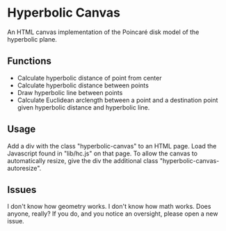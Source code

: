 # Hyperbolic Canvas
An HTML canvas implementation of the Poincaré disk model of the hyperbolic plane.

## Functions
* Calculate hyperbolic distance of point from center
* Calculate hyperbolic distance between points
* Draw hyperbolic line between points
* Calculate Euclidean arclength between a point and a destination point given hyperbolic distance and hyperbolic line.

## Usage
Add a div with the class "hyperbolic-canvas" to an HTML page.  Load the Javascript found in "lib/hc.js" on that page.  To allow the canvas to automatically resize, give the div the additional class "hyperbolic-canvas-autoresize".

## Issues
I don't know how geometry works.  I don't know how math works.  Does anyone, really?  If you do, and you notice an oversight, please open a new issue.
